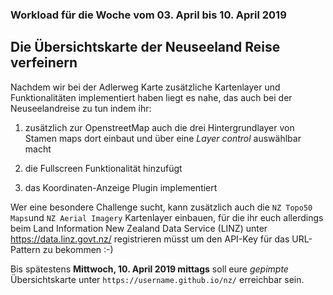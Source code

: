 ### Workload für die Woche vom 03. April bis 10. April 2019

## Die Übersichtskarte der Neuseeland Reise verfeinern

Nachdem wir bei der Adlerweg Karte zusätzliche Kartenlayer und Funktionalitäten implementiert haben liegt es nahe, das auch bei der Neuseelandreise zu tun indem ihr:

1. zusätzlich zur OpenstreetMap auch die drei Hintergrundlayer von Stamen maps dort einbaut und über eine *Layer control* auswählbar macht

2. die Fullscreen Funktionalität hinzufügt

3. das Koordinaten-Anzeige Plugin implementiert

Wer eine besondere Challenge sucht, kann zusätzlich auch die `NZ Topo50 Maps`und `NZ Aerial Imagery` Kartenlayer einbauen, für die ihr euch allerdings beim Land Information New Zealand Data Service  (LINZ) unter https://data.linz.govt.nz/ registrieren müsst um den API-Key für das URL-Pattern zu bekommen :-)

Bis spätestens **Mittwoch, 10. April 2019 mittags** soll eure *gepimpte* Übersichtskarte unter `https://username.github.io/nz/` erreichbar sein.
